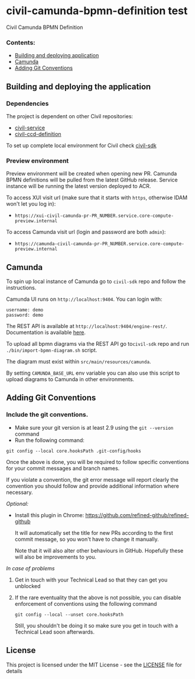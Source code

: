 # civil-camunda-bpmn-definition test

Civil Camunda BPMN Definition


### Contents:
- [Building and deploying application](#building-and-deploying-the-application)
- [Camunda](#camunda)
- [Adding Git Conventions](#adding-git-conventions)

## Building and deploying the application

### Dependencies

The project is dependent on other Civil repositories:
- [civil-service](https://github.com/hmcts/civil-service)
- [civil-ccd-definition](https://github.com/hmcts/civil-ccd-definition)

To set up complete local environment for Civil check [civil-sdk](https://github.com/hmcts/civil-sdk)

### Preview environment

Preview environment will be created when opening new PR.
Camunda BPMN definitions will be pulled from the latest GitHub release.
Service instance will be running the latest version deployed to ACR.

To access XUI visit url (make sure that it starts with `https`, otherwise IDAM won't let you log in):
- `https://xui-civil-camunda-pr-PR_NUMBER.service.core-compute-preview.internal`

To access Camunda visit url (login and password are both `admin`):
- `https://camunda-civil-camunda-pr-PR_NUMBER.service.core-compute-preview.internal`

## Camunda

To spin up local instance of Camunda go to `civil-sdk` repo and follow the instructions.

Camunda UI runs on `http://localhost:9404`. You can login with:
```$xslt
username: demo
password: demo
```

The REST API is available at `http://localhost:9404/engine-rest/`. Documentation is available [here](https://docs.camunda.org/manual/latest/reference/rest/).

To upload all bpmn diagrams via the REST API go to`civil-sdk` repo and run `./bin/import-bpmn-diagram.sh` script.

The diagram must exist within `src/main/resources/camunda`.

By setting `CAMUNDA_BASE_URL` env variable you can also use this script to upload diagrams to Camunda in other environments.

## Adding Git Conventions

### Include the git conventions.
* Make sure your git version is at least 2.9 using the `git --version` command
* Run the following command:
```
git config --local core.hooksPath .git-config/hooks
```
Once the above is done, you will be required to follow specific conventions for your commit messages and branch names.

If you violate a convention, the git error message will report clearly the convention you should follow and provide
additional information where necessary.

*Optional:*
* Install this plugin in Chrome: https://github.com/refined-github/refined-github

  It will automatically set the title for new PRs according to the first commit message, so you won't have to change it manually.

  Note that it will also alter other behaviours in GitHub. Hopefully these will also be improvements to you.

*In case of problems*

1. Get in touch with your Technical Lead so that they can get you unblocked
2. If the rare eventuality that the above is not possible, you can disable enforcement of conventions using the following command

   `git config --local --unset core.hooksPath`

   Still, you shouldn't be doing it so make sure you get in touch with a Technical Lead soon afterwards.

## License
This project is licensed under the MIT License - see the [LICENSE](LICENSE) file for details

